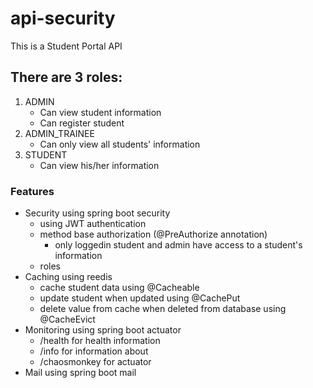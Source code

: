 # api-security
This is a Student Portal API

## There are 3 roles:
1. ADMIN
   * Can view student information
   * Can register student
2. ADMIN_TRAINEE
   * Can only view all students' information 
3. STUDENT
   * Can view his/her information 
### Features
* Security using spring boot security
  * using JWT authentication
  * method base authorization (@PreAuthorize annotation)
    * only loggedin student and admin have access to a student's information
  * roles
* Caching using reedis
  * cache student data using @Cacheable
  * update student when updated using @CachePut
  * delete value from cache when deleted from database using @CacheEvict
* Monitoring using spring boot actuator
  * /health for health information
  * /info for information about
  * /chaosmonkey for actuator
* Mail using spring boot mail